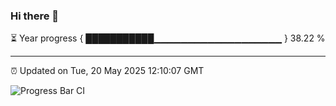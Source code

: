 ### Hi there 👋

⏳ Year progress { ███████████▁▁▁▁▁▁▁▁▁▁▁▁▁▁▁▁▁▁▁ } 38.22 %

---

⏰ Updated on Tue, 20 May 2025 12:10:07 GMT

![Progress Bar CI](https://github.com/liununu/liununu/workflows/Progress%20Bar%20CI/badge.svg)
